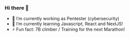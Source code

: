 ### Hi there 👋

<!--
**citiz3n404/Citiz3n404** is a ✨ _special_ ✨ repository because its `README.md` (this file) appears on your GitHub profile
-->
- 🔭 I’m currently working as Pentester (cybersecurity)
- 🌱 I’m currently learning Javascript, React and NextJS! 
- ⚡ Fun fact: 7B climber / Training for the next Marathon!
